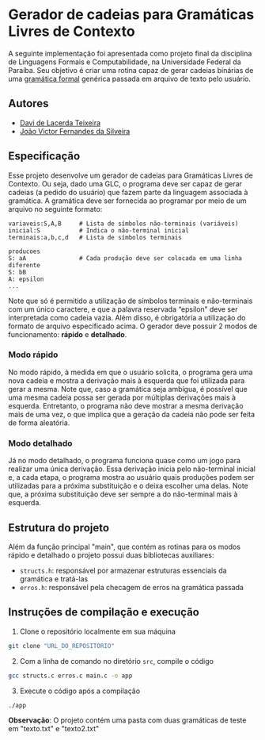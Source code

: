 # Gerador de cadeias para Gramáticas Livres de Contexto

A seguinte implementação foi apresentada como projeto final da disciplina de Linguagens Formais e Computabilidade, na Universidade Federal da Paraíba. Seu objetivo é criar uma rotina capaz de gerar cadeias binárias de uma [gramática formal](https://en.wikipedia.org/wiki/Context-free_grammar) genérica passada em arquivo de texto pelo usuário.

## Autores

* [Davi de Lacerda Teixeira](https://github.com/DavideLacerdaT)
* [João Victor Fernandes da Silveira](https://github.com/oiotave)

## Especificação

Esse projeto desenvolve um gerador de cadeias para Gramáticas Livres de Contexto. Ou seja, dado uma GLC, o programa deve ser capaz de gerar cadeias (a pedido do usuário) que fazem parte da linguagem associada à gramática. A gramática deve ser fornecida ao programar por meio de um arquivo no seguinte formato:


```plaintext
variaveis:S,A,B     # Lista de símbolos não-terminais (variáveis)
inicial:S           # Indica o não-terminal inicial
terminais:a,b,c,d   # Lista de símbolos terminais

producoes
S: aA               # Cada produção deve ser colocada em uma linha diferente
S: bB
A: epsilon
...
```

Note que só é permitido a utilização de símbolos terminais e não-terminais com um único caractere, e que a palavra reservada “epsilon” deve ser interpretada como cadeia vazia. Além disso, é obrigatória a utilização do formato de arquivo especificado acima. O gerador deve possuir 2 modos de funcionamento: **rápido** e **detalhado**.

### Modo rápido

No modo rápido, à medida em que o usuário solicita, o programa gera uma nova cadeia e mostra a derivação mais à esquerda que foi utilizada para gerar a mesma. Note que, caso a gramática seja ambígua, é possível que uma mesma cadeia possa ser gerada por múltiplas derivações mais à esquerda. Entretanto, o programa não deve mostrar a mesma derivação mais de uma vez, o que implica que a geração da cadeia não pode ser feita de forma aleatória.

### Modo detalhado
Já no modo detalhado, o programa funciona quase como um jogo para realizar uma única derivação. Essa derivação inicia pelo não-terminal inicial e, a cada etapa, o programa mostra ao usuário quais produções podem ser utilizadas para a próxima substituição e o deixa escolher uma delas. Note que, a próxima substituição deve ser sempre a do não-terminal mais à esquerda.

## Estrutura do projeto

Além da função principal "main", que contém as rotinas para os modos rápido e detalhado o projeto possui duas bibliotecas auxiliares:

* `structs.h`: responsável por armazenar estruturas essenciais da gramática e tratá-las
* `erros.h`: responsável pela checagem de erros na gramática passada

## Instruções de compilação e execução

1. Clone o repositório localmente em sua máquina

```bash
git clone "URL_DO_REPOSITÓRIO"
```

2. Com a linha de comando no diretório `src`, compile o código

```bash
gcc structs.c erros.c main.c -o app 
```
3. Execute o código após a compilação

```bash
./app
```

**Observação**: O projeto contém uma pasta com duas gramáticas de teste em "texto.txt" e "texto2.txt"

